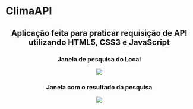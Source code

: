 # ClimaAPI
<div align="center">
  <h2>Aplicação feita para praticar requisição de API utilizando HTML5, CSS3 e JavaScript</h2> 
</div>

<div align="center">
  <h3>
    Janela de pesquisa do Local 
  </h3>

  <div/>
<div align="center">
  <img src="https://user-images.githubusercontent.com/97295520/250194324-27e62250-08e0-4cab-bb76-0602d0c66db8.png">
</div>

<div align="center">
  <h3>
    Janela com o resultado da pesquisa 
  </h3>
<div/>

<div align="center">
  <img src="https://user-images.githubusercontent.com/97295520/250195468-4b7d2ecf-a837-4b15-9d59-309d9f675437.png">
</div>





